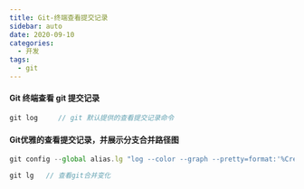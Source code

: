 ```yaml
---
title: Git-终端查看提交记录
sidebar: auto
date: 2020-09-10
categories:
  - 开发
tags:
  - git
---
```


#### Git 终端查看 git 提交记录

```javascript
git log		// git 默认提供的查看提交记录命令
```

#### Git优雅的查看提交记录，并展示分支合并路径图

```javascript
git config --global alias.lg "log --color --graph --pretty=format:'%Cred%h%Creset -%C(yellow)%d%Creset %s %Cgreen(%cr) %C(bold blue)<%an>%Creset' --abbrev-commit"
```

```javascript
git lg   // 查看git合并变化
```
